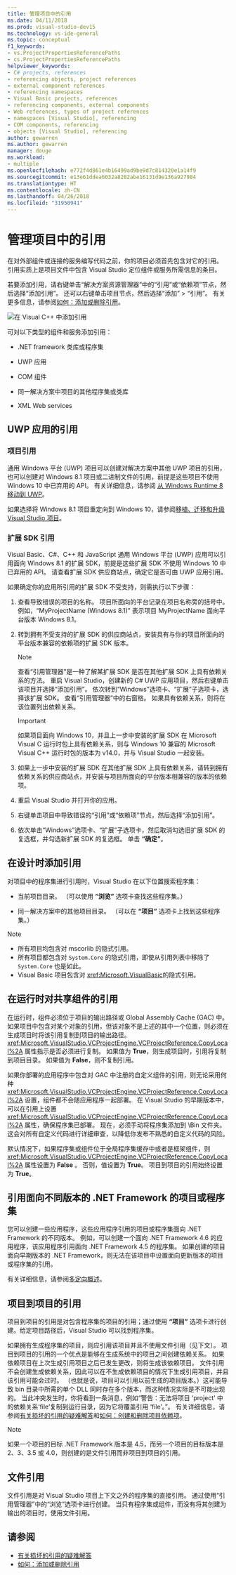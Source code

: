 ```yaml
---
title: 管理项目中的引用
ms.date: 04/11/2018
ms.prod: visual-studio-dev15
ms.technology: vs-ide-general
ms.topic: conceptual
f1_keywords:
- vs.ProjectPropertiesReferencePaths
- cs.ProjectPropertiesReferencePaths
helpviewer_keywords:
- C# projects, references
- referencing objects, project references
- external component references
- referencing namespaces
- Visual Basic projects, references
- referencing components, external components
- Web references, types of project references
- namespaces [Visual Studio], referencing
- COM components, referencing
- objects [Visual Studio], referencing
author: gewarren
ms.author: gewarren
manager: douge
ms.workload:
- multiple
ms.openlocfilehash: e772f4d861e4b16499ad9be9d7c814320e1a14f9
ms.sourcegitcommit: e13e61ddea6032a8282abe16131d9e136a927984
ms.translationtype: HT
ms.contentlocale: zh-CN
ms.lasthandoff: 04/26/2018
ms.locfileid: "31950941"
---
```

# <a name="manage-references-in-a-project"></a>管理项目中的引用

在对外部组件或连接的服务编写代码之前，你的项目必须首先包含对它的引用。 引用实质上是项目文件中包含 Visual Studio 定位组件或服务所需信息的条目。

若要添加引用，请右键单击“解决方案资源管理器”中的“引用”或“依赖项”节点，然后选择“添加引用”。 还可以右键单击项目节点，然后选择“添加” > “引用”。 有关更多信息，请参阅[如何：添加或删除引用](../ide/how-to-add-or-remove-references-by-using-the-reference-manager.md)。

![在 Visual C&#43;&#43; 中添加引用](../ide/media/vs2015_cpp_add_reference.png)

可对以下类型的组件和服务添加引用：

- .NET framework 类库或程序集

- UWP 应用

- COM 组件

- 同一解决方案中项目的其他程序集或类库

- XML Web services

## <a name="uwp-app-references"></a>UWP 应用的引用

### <a name="project-references"></a>项目引用

通用 Windows 平台 (UWP) 项目可以创建对解决方案中其他 UWP 项目的引用，也可以创建对 Windows 8.1 项目或二进制文件的引用，前提是这些项目不使用 Windows 10 中已弃用的 API。 有关详细信息，请参阅 [从 Windows Runtime 8 移动到 UWP](/windows/uwp/porting/w8x-to-uwp-root)。

如果选择将 Windows 8.1 项目重定向到 Windows 10，请参阅[移植、迁移和升级 Visual Studio 项目](../porting/port-migrate-and-upgrade-visual-studio-projects.md)。

### <a name="extension-sdk-references"></a>扩展 SDK 引用

Visual Basic、C#、C++ 和 JavaScript 通用 Windows 平台 (UWP) 应用可以引用面向 Windows 8.1 的扩展 SDK，前提是这些扩展 SDK 不使用 Windows 10 中已弃用的 API。 请查看扩展 SDK 供应商站点，确定它是否可由 UWP 应用引用。

如果确定你的应用所引用的扩展 SDK 不受支持，则需执行以下步骤：

1. 查看导致错误的项目的名称。 项目所面向的平台记录在项目名称旁的括号中。 例如，“MyProjectName (Windows 8.1)”  表示项目 MyProjectName 面向平台版本 Windows 8.1。

1. 转到拥有不受支持的扩展 SDK 的供应商站点，安装具有与你的项目所面向的平台版本兼容的依赖项的扩展 SDK 版本。

    > [!NOTE]
    > 查看“引用管理器”是一种了解某扩展 SDK 是否在其他扩展 SDK 上具有依赖关系的方法。 重启 Visual Studio，创建新的 C# UWP 应用项目，然后右键单击该项目并选择“添加引用”。 依次转到“Windows”选项卡、“扩展”子选项卡，选择该扩展 SDK。 查看“引用管理器”中的右窗格。 如果具有依赖关系，则将在该位置列出依赖关系。

    > [!IMPORTANT]
    > 如果项目面向 Windows 10，并且上一步中安装的扩展 SDK 在 Microsoft Visual C 运行时包上具有依赖关系，则与 Windows 10 兼容的 Microsoft Visual C++ 运行时包的版本为 v14.0，并与 Visual Studio 一起安装。

1. 如果上一步中安装的扩展 SDK 在其他扩展 SDK 上具有依赖关系，请转到拥有依赖关系的供应商站点，并安装与项目所面向的平台版本相兼容的版本的依赖项。

1. 重启 Visual Studio 并打开你的应用。

1. 右键单击项目中导致错误的“引用”或“依赖项”节点，然后选择“添加引用”。

1. 依次单击“Windows”选项卡、“扩展”子选项卡，然后取消勾选旧扩展 SDK 的复选框，并勾选新扩展 SDK 的复选框。 单击 **“确定”**。

## <a name="add-a-reference-at-design-time"></a>在设计时添加引用

对项目中的程序集进行引用时，Visual Studio 在以下位置搜索程序集：

- 当前项目目录。 （可以使用 **“浏览”** 选项卡查找这些程序集。）

- 同一解决方案中的其他项目目录。 （可以在 **“项目”** 选项卡上找到这些程序集。）

> [!NOTE]
> - 所有项目均包含对 mscorlib 的隐式引用。
> - 所有项目都包含对 `System.Core` 的隐式引用，即使从引用列表中移除了 `System.Core` 也是如此。
> - Visual Basic 项目包含对 <xref:Microsoft.VisualBasic>的隐式引用。

## <a name="references-to-shared-components-at-run-time"></a>在运行时对共享组件的引用

在运行时，组件必须位于项目的输出路径或 Global Assembly Cache (GAC) 中。 如果项目中包含对某个对象的引用，但该对象不是上述的其中一个位置，则必须在生成项目时将该引用复制到项目的输出路径。 <xref:Microsoft.VisualStudio.VCProjectEngine.VCProjectReference.CopyLocal%2A> 属性指示是否必须进行复制。 如果值为 **True**，则生成项目时，引用将复制到项目目录。 如果值为 **False**，则不复制引用。

如果你部署的应用程序中包含对 GAC 中注册的自定义组件的引用，则无论采用何种 <xref:Microsoft.VisualStudio.VCProjectEngine.VCProjectReference.CopyLocal%2A> 设置，组件都不会随应用程序一起部署。 在 Visual Studio 的早期版本中，可以在引用上设置 <xref:Microsoft.VisualStudio.VCProjectEngine.VCProjectReference.CopyLocal%2A> 属性，确保程序集已部署。 现在，必须手动将程序集添加到 \Bin 文件夹。 这会对所有自定义代码进行详细审查，以降低你发布不熟悉的自定义代码的风险。

默认情况下，如果程序集或组件位于全局程序集缓存中或者是框架组件，则 <xref:Microsoft.VisualStudio.VCProjectEngine.VCProjectReference.CopyLocal%2A> 属性设置为 **False** 。 否则，值设置为 **True**。 项目到项目的引用始终设置为 **True**。

## <a name="reference-a-project-or-assembly-that-targets-a-different-version-of-the-net-framework"></a>引用面向不同版本的 .NET Framework 的项目或程序集

您可以创建一些应用程序，这些应用程序引用的项目或程序集面向 .NET Framework 的不同版本。 例如，可以创建一个面向 .NET Framework 4.6 的应用程序，该应用程序引用面向 .NET Framework 4.5 的程序集。 如果创建的项目面向早期版本的 .NET Framework，则无法在该项目中设置面向更新版本的项目或程序集的引用。

有关详细信息，请参阅[多定向概述](../ide/visual-studio-multi-targeting-overview.md)。

## <a name="project-to-project-references"></a>项目到项目的引用

项目到项目的引用是对包含程序集的项目的引用；通过使用 **“项目”** 选项卡进行创建。给定项目路径后，Visual Studio 可以找到程序集。

如果拥有生成程序集的项目，则应引用该项目并且不使用文件引用（见下文）。 项目到项目的引用的一个优点是能够在生成系统中的项目之间创建依赖关系。 如果依赖项目在上次生成引用项目之后已发生更改，则将生成该依赖项目。 文件引用不会创建生成依赖关系，因此可以在不生成依赖项目的情况下生成引用项目，并且该引用可能会过时。 （也就是说，项目可以引用以前生成的项目版本。）这可能导致 bin 目录中所需的单个 DLL 同时存在多个版本，而这种情况实际是不可能出现的。 当此冲突发生时，你将看到一条消息，例如“警告：无法将项目 ‘project’ 中的依赖关系‘file’复制到运行目录，因为它将覆盖引用 ‘file’。”。 有关详细信息，请参阅[有关损坏的引用的疑难解答](../ide/troubleshooting-broken-references.md)和[如何：创建和删除项目依赖项](../ide/how-to-create-and-remove-project-dependencies.md)。

> [!NOTE]
> 如果一个项目的目标 .NET Framework 版本是 4.5，而另一个项目的目标版本是 2、3、3.5 或 4.0，则创建的是文件引用而非项目到项目的引用。

## <a name="file-references"></a>文件引用

文件引用是对 Visual Studio 项目上下文之外的程序集的直接引用。 通过使用“引用管理器”中的“浏览”选项卡进行创建。 当只有程序集或组件，而没有将其创建为输出的项目时，使用文件引用。

## <a name="see-also"></a>请参阅

- [有关损坏的引用的疑难解答](../ide/troubleshooting-broken-references.md)
- [如何：添加或删除引用](../ide/how-to-add-or-remove-references-by-using-the-reference-manager.md)
